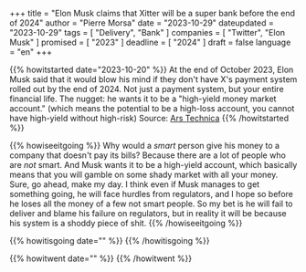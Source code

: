 +++
title     		= "Elon Musk claims that Xitter will be a super bank before the end of 2024"
author  		= "Pierre Morsa"
date 		    = "2023-10-29"
dateupdated		= "2023-10-29"
tags			= [ "Delivery", "Bank" ]
companies		= [ "Twitter", "Elon Musk" ]
promised		= [ "2023" ]
deadline		= [ "2024" ]
draft      		= false
language		= "en"
+++

{{% howitstarted date="2023-10-20" %}}
At the end of October 2023, Elon Musk said that it would blow his mind if they don't have X's payment system rolled out by the end of 2024. Not just a payment system, but your entire financial life. The nugget: he wants it to be a "high-yield money market account." (which means the potential to be a high-loss account, you cannot have high-yield without high-risk) Source: [Ars Technica](https://arstechnica.com/tech-policy/2023/10/elon-musk-wants-your-entire-financial-life-on-x-by-2024/)
{{% /howitstarted %}}

<!--more-->

{{% howiseeitgoing %}}
Why would a *smart* person give his money to a company that doesn't pay its bills? Because there are a lot of people who are *not* smart. And Musk wants it to be a high-yield account, which basically means that you will gamble on some shady market with all your money. Sure, go ahead, make my day. I think even if Musk manages to get something going, he will face hurdles from regulators, and I hope so before he loses all the money of a few not smart people. So my bet is he will fail to deliver and blame his failure on regulators, but in reality it will be because his system is a shoddy piece of shit.
{{% /howiseeitgoing %}}

{{% howitisgoing date="" %}}
{{% /howitisgoing %}}

{{% howitwent date="" %}}
{{% /howitwent %}}